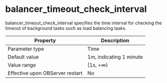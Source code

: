 balancer_timeout_check_interval 
====================================================

balancer_timeout_check_interval specifies the time interval for checking the timeout of background tasks such as load balancing tasks. 


|          **Property**           |     **Description**     |
|---------------------------------|-------------------------|
| Parameter type                  | Time                    |
| Default value                   | 1m, indicating 1 minute |
| Value range                     | \[1s, +∞)               |
| Effective upon OBServer restart | No                      |


